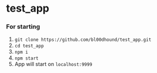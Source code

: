 # test_app

### For starting

1. `git clone https://github.com/bl00dhound/test_app.git`
2. `cd test_app`
3. `npm i`
4. `npm start`
5. App will start on `localhost:9999`
